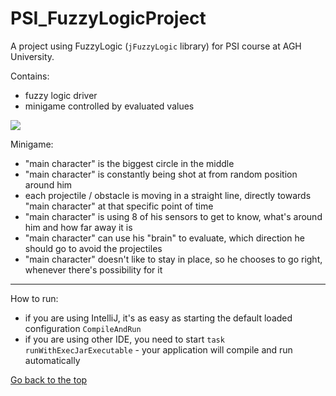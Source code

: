 
# PSI_FuzzyLogicProject
<div id="0"></div>

A project using FuzzyLogic (`jFuzzyLogic` library) for PSI course at AGH University.

Contains:
- fuzzy logic driver
- minigame controlled by evaluated values

![](https://github.com/GabenRulez/PSI_FuzzyLogicProject/blob/master/readMePictures/video.gif?raw=true)

Minigame:
- "main character" is the biggest circle in the middle
- "main character" is constantly being shot at from random position around him
- each projectile / obstacle is moving in a straight line, directly towards "main character" at that specific point of time
- "main character" is using 8 of his sensors to get to know, what's around him and how far away it is
- "main character" can use his "brain" to evaluate, which direction he should go to avoid the projectiles
- "main character" doesn't like to stay in place, so he chooses to go right, whenever there's possibility for it

___

How to run:
- if you are using IntelliJ, it's as easy as starting the default loaded configuration `CompileAndRun`
- if you are using other IDE, you need to start `task runWithExecJarExecutable` - your application will compile and run automatically
 
<a href="#0">Go back to the top</a>
